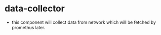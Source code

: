 # data-collector

* this component will collect data from network which will be fetched by promethus later.